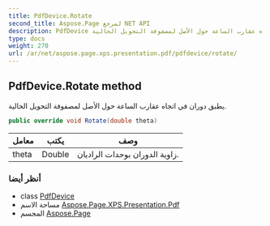 ```yaml
---
title: PdfDevice.Rotate
second_title: Aspose.Page لمرجع NET API
description: PdfDevice طريقة. يطبق دوران في اتجاه عقارب الساعة حول الأصل لمصفوفة التحويل الحالية.
type: docs
weight: 270
url: /ar/net/aspose.page.xps.presentation.pdf/pdfdevice/rotate/
---
```

## PdfDevice.Rotate method

يطبق دوران في اتجاه عقارب الساعة حول الأصل لمصفوفة التحويل الحالية.

```csharp
public override void Rotate(double theta)
```

| معامل | يكتب | وصف |
| --- | --- | --- |
| theta | Double | زاوية الدوران بوحدات الراديان. |

### أنظر أيضا

* class [PdfDevice](../)
* مساحة الاسم [Aspose.Page.XPS.Presentation.Pdf](../../pdfdevice/)
* المجسم [Aspose.Page](../../../)


